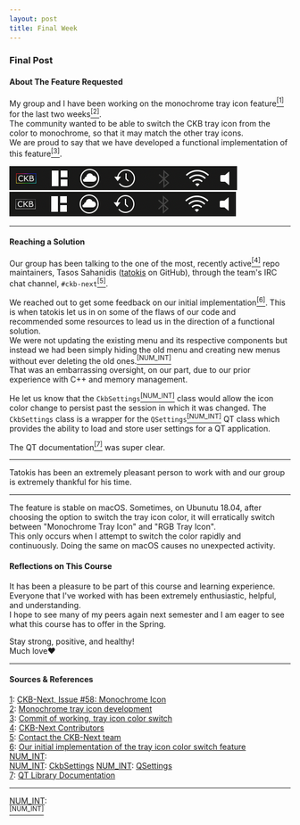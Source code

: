 ```yaml
---
layout: post
title: Final Week
---
```

### Final Post

#### About The Feature Requested
My group and I have been working on the monochrome tray icon feature[<sup>[1]</sup>](#one)<a name="one-src"></a> for the last two weeks[<sup>[2]</sup>](#two)<a name="two-src"></a>.  
The community wanted to be able to switch the CKB tray icon from the color to monochrome, so that it may match the other tray icons.  
We are proud to say that we have developed a functional implementation of this feature[<sup>[3]</sup>](#three)<a name="three-src"></a>.  

![](../images/ckb-next-rgb-logo.png) ![](../images/ckb-next-monochrome-logo.png)  

---
#### Reaching a Solution
Our group has been talking to the one of the most, recently active[<sup>[4]</sup>](#four)<a name="four-src"></a> repo maintainers, Tasos Sahanidis ([tatokis](https://github.com/tatokis) on GitHub), through the team's IRC chat channel, `#ckb-next`[<sup>[5]</sup>](#five)<a name="five-src"></a>.  

We reached out to get some feedback on our initial implementation[<sup>[6]</sup>](#six)<a name="six-src"></a>. This is when tatokis let us in on some of the flaws of our code and recommended some resources to lead us in the direction of a functional solution.  
We were not updating the existing menu and its respective components but instead we had been simply hiding the old menu and creating new menus without ever deleting the old ones.[<sup>[NUM_INT]</sup>](#NUM)<a name="NUM-src"></a>  
That was an embarrassing oversight, on our part, due to our prior experience with C++ and memory management.  

He let us know that the `CkbSettings`[<sup>[NUM_INT]</sup>](#NUM)<a name="NUM-src"></a> class would allow the icon color change to persist past the session in which it was changed. The `CkbSettings` class is a wrapper for the `QSettings`[<sup>[NUM_INT]</sup>](#NUM)<a name="NUM-src"></a> QT class which provides the ability to load and store user settings for a QT application.  

The QT documentation[<sup>[7]</sup>](#seven)<a name="seven-src"></a> was super clear.  


---
Tatokis has been an extremely pleasant person to work with and our group is extremely thankful for his time.  

---
The feature is stable on macOS.
Sometimes, on Ubunutu 18.04, after choosing the option to switch the tray icon color, it will erratically switch between "Monochrome Tray Icon" and "RGB Tray Icon".  
This only occurs when I attempt to switch the color rapidly and continuously. Doing the same on macOS causes no unexpected activity.

#### Reflections on This Course
It has been a pleasure to be part of this course and learning experience. Everyone that I've worked with has been extremely enthusiastic, helpful, and understanding.  
I hope to see many of my peers again next semester and I am eager to see what this course has to offer in the Spring.  

Stay strong, positive, and healthy!  
Much love:heart:  

---
#### Sources & References
<a name="one"></a>[1](#one-src): [CKB-Next, Issue #58: Monochrome Icon](https://github.com/ckb-next/ckb-next/issues/58)  
<a name="two"></a>[2](#two-src): [Monochrome tray icon development](https://github.com/DanieSegarra36/ckb-next/tree/monochrome-tray-icon)  
<a name="three"></a>[3](#three-src): [Commit of working, tray icon color switch](https://github.com/DanieSegarra36/ckb-next/commit/a2b568dabe1a56e244c00c61b598b7b19c6fecf9)  
<a name="four"></a>[4](#four-src): [CKB-Next Contributors](https://github.com/ckb-next/ckb-next/graphs/contributors)  
<a name="five"></a>[5](#five-src): [Contact the CKB-Next team](https://github.com/ckb-next/ckb-next#contact)  
<a name="six"></a>[6](#six-src): [Our initial implementation of the tray icon color switch feature](https://github.com/DanieSegarra36/ckb-next/commit/dd6022bd2bc9d2dd2caac985af5fca8c7f31cb72)  
<a name="NUM"></a>[NUM_INT](#NUM-src): [](https://github.com/ckb-next/ckb-next/blob/dd6022bd2bc9d2dd2caac985af5fca8c7f31cb72/src/gui/mainwindow.cpp#L398-L413)  
<a name="NUM"></a>[NUM_INT](#NUM-src): [CkbSettings](https://github.com/ckb-next/ckb-next/blob/master/src/gui/ckbsettings.h)
<a name="NUM"></a>[NUM_INT](#NUM-src): [QSettings](https://doc.qt.io/qt-5/qsettings.html)  
<a name="seven"></a>[7](#seven-src): [QT Library Documentation](https://doc.qt.io/qt-5/classes.html)  

---
<a name="NUM"></a>[NUM_INT](#NUM-src): []()  
[<sup>[NUM_INT]</sup>](#NUM)<a name="NUM-src"></a>